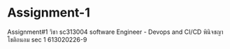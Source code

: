 # Assignment-1
Assignment#1 วิชา sc313004 software Engineer - Devops and CI/CD พินิจชญา โชติถนอม sec 1 613020226-9
